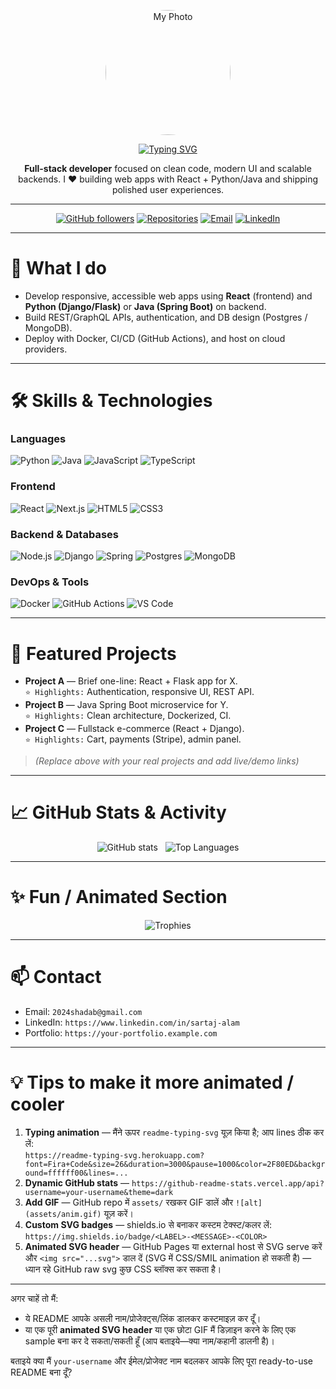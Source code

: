 <p align="center">
  <img src="assets/me.jpg" alt="My Photo" width="200" style="border-radius: 50%;" />
</p>

<!-- ====== Header / Animated typing ====== -->
<p align="center">
  <a href="https://github.com/your-username" target="_blank">
    <img src="https://readme-typing-svg.herokuapp.com?font=Fira+Code&size=26&duration=3000&pause=1000&color=2F80ED&background=ffffff00&lines=Hi+there!+👋;I'm+Sartaj+Alam+—+Full-Stack+Developer;Python+|+Java+|+React+|+Node+JS" alt="Typing SVG" />
  </a>
</p>

<p align="center">
  <!-- Quick intro -->
  <strong>Full-stack developer</strong> focused on clean code, modern UI and scalable backends. I ❤️ building web apps with React + Python/Java and shipping polished user experiences.
</p>

---

<!-- ====== Social / contact badges ====== -->
<p align="center">
  <a href="https://github.com/your-username"><img alt="GitHub followers" src="https://img.shields.io/github/followers/your-username?label=Follow&style=social" /></a>
  <a href="https://github.com/your-username?tab=repositories"><img alt="Repositories" src="https://img.shields.io/badge/Repos-__-blue?style=flat" /></a>
  <a href="mailto:your.email@example.com"><img alt="Email" src="https://img.shields.io/badge/Email-your.email%40example.com-green?style=flat" /></a>
  <a href="https://www.linkedin.com/in/your-linkedin"><img alt="LinkedIn" src="https://img.shields.io/badge/LinkedIn-Connect-blue?style=flat" /></a>
</p>

---

# 🔭 What I do
- Develop responsive, accessible web apps using **React** (frontend) and **Python (Django/Flask)** or **Java (Spring Boot)** on backend.
- Build REST/GraphQL APIs, authentication, and DB design (Postgres / MongoDB).
- Deploy with Docker, CI/CD (GitHub Actions), and host on cloud providers.

---

# 🛠️ Skills & Technologies

### Languages
![Python](https://img.shields.io/badge/-Python-333?style=flat&logo=python) 
![Java](https://img.shields.io/badge/-Java-333?style=flat&logo=java) 
![JavaScript](https://img.shields.io/badge/-JavaScript-333?style=flat&logo=javascript) 
![TypeScript](https://img.shields.io/badge/-TypeScript-333?style=flat&logo=typescript)

### Frontend
![React](https://img.shields.io/badge/-React-333?style=flat&logo=react) 
![Next.js](https://img.shields.io/badge/-Next.js-333?style=flat&logo=next.js) 
![HTML5](https://img.shields.io/badge/-HTML5-333?style=flat&logo=html5) 
![CSS3](https://img.shields.io/badge/-CSS3-333?style=flat&logo=css3)

### Backend & Databases
![Node.js](https://img.shields.io/badge/-Node.js-333?style=flat&logo=node.js) 
![Django](https://img.shields.io/badge/-Django-333?style=flat&logo=django) 
![Spring](https://img.shields.io/badge/-Spring-333?style=flat&logo=spring) 
![Postgres](https://img.shields.io/badge/-Postgres-333?style=flat&logo=postgresql) 
![MongoDB](https://img.shields.io/badge/-MongoDB-333?style=flat&logo=mongodb)

### DevOps & Tools
![Docker](https://img.shields.io/badge/-Docker-333?style=flat&logo=docker) 
![GitHub Actions](https://img.shields.io/badge/-GitHub_Actions-333?style=flat&logo=githubactions) 
![VS Code](https://img.shields.io/badge/-VS%20Code-333?style=flat&logo=visualstudiocode)

---

# 🚀 Featured Projects
- **Project A** — Brief one-line: React + Flask app for X.  
  `⭐ Highlights:` Authentication, responsive UI, REST API.
- **Project B** — Java Spring Boot microservice for Y.  
  `⭐ Highlights:` Clean architecture, Dockerized, CI.
- **Project C** — Fullstack e-commerce (React + Django).  
  `⭐ Highlights:` Cart, payments (Stripe), admin panel.

> _(Replace above with your real projects and add live/demo links)_

---

# 📈 GitHub Stats & Activity
<p align="center">
  <img src="https://github-readme-stats.vercel.app/api?username=sartaj2003&show_icons=true&theme=radical" alt="GitHub stats" />
  &nbsp;
  <img src="https://github-readme-stats.vercel.app/api/top-langs/?username=sartaj2003&layout=compact&theme=radical" alt="Top Languages" />
</p>

---

# ✨ Fun / Animated Section
<p align="center">
  <img src="https://github-profile-trophy.vercel.app/?username=sartaj2003&theme=gruvbox" alt="Trophies" />
</p>

---

# 📫 Contact
- Email: `2024shadab@gmail.com`  
- LinkedIn: `https://www.linkedin.com/in/sartaj-alam`  
- Portfolio: `https://your-portfolio.example.com`

---

# 💡 Tips to make it more animated / cooler
1. **Typing animation** — मैंने ऊपर `readme-typing-svg` यूज़ किया है; आप lines ठीक कर लें:  
   `https://readme-typing-svg.herokuapp.com?font=Fira+Code&size=26&duration=3000&pause=1000&color=2F80ED&background=ffffff00&lines=...`
2. **Dynamic GitHub stats** — `https://github-readme-stats.vercel.app/api?username=your-username&theme=dark`  
3. **Add GIF** — GitHub repo में `assets/` रखकर GIF डालें और `![alt](assets/anim.gif)` यूज़ करें।
4. **Custom SVG badges** — shields.io से बनाकर कस्टम टेक्स्ट/कलर लें:  
   `https://img.shields.io/badge/<LABEL>-<MESSAGE>-<COLOR>`
5. **Animated SVG header** — GitHub Pages या external host से SVG serve करें और `<img src="...svg">` डाल दें (SVG में CSS/SMIL animation हो सकती है) — ध्यान रहे GitHub raw svg कुछ CSS ब्लॉक्स कर सकता है।

---

अगर चाहें तो मैं:
- ये README आपके असली नाम/प्रोजेक्ट्स/लिंक डालकर कस्टमाइज़ कर दूँ।  
- या एक पूरी **animated SVG header** या एक छोटा GIF मैं डिज़ाइन करने के लिए एक sample बना कर दे सकता/सकती हूँ (आप बताइये—क्या नाम/कहानी डालनी है)।  

बताइये क्या मैं `your-username` और ईमेल/प्रोजेक्ट नाम बदलकर आपके लिए पूरा ready-to-use README बना दूँ?
